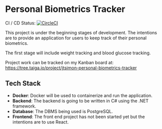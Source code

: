 # Personal Biometrics Tracker

CI / CD Status: [![CircleCI](https://dl.circleci.com/status-badge/img/circleci/VYytNEHhkDreXVCvaRve26/7XoqyxA6LcfiNT56FApJp4/tree/main.svg?style=svg)](https://dl.circleci.com/status-badge/redirect/circleci/VYytNEHhkDreXVCvaRve26/7XoqyxA6LcfiNT56FApJp4/tree/main)

This project is under the beginning stages of development. The intentions are to provide an application for users to keep track of their personal biometrics.

The first stage will include weight tracking and blood glucose tracking.

Project work can be tracked on my Kanban board at: https://tree.taiga.io/project/jtsimon-personal-biometrics-tracker

## Tech Stack

- **Docker**: Docker will be used to containerize and run the application.
- **Backend**: The backend is going to be written in C# using the .NET framework.
- **Database**: The DBMS being used is PostgreSQL.
- **Frontend**: The front end project has not been started yet but the intentions are to use React.
